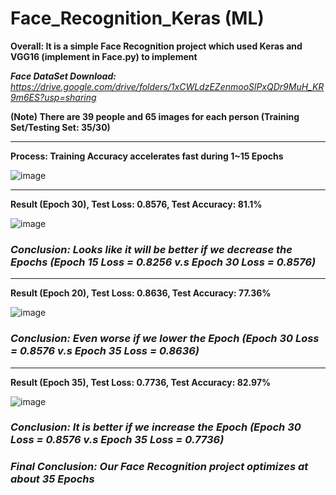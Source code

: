 # Face_Recognition_Keras (ML)

**Overall: It is a simple Face Recognition project which used Keras and VGG16 (implement in Face.py) to implement**

***Face DataSet Download:** https://drive.google.com/drive/folders/1xCWLdzEZenmooSlPxQDr9MuH_KR9m6ES?usp=sharing*

**(Note) There are 39 people and 65 images for each person (Training Set/Testing Set: 35/30)**

---

**Process: Training Accuracy accelerates fast during 1~15 Epochs**

![image](https://github.com/KBLin1996/Face_Recognition_Keras-ML-/blob/master/First_15Epochs.PNG)

---

**Result (Epoch 30), Test Loss: 0.8576, Test Accuracy: 81.1%**

![image](https://github.com/KBLin1996/Face_Recognition_Keras-ML-/blob/master/30Epochs.PNG)
### ***Conclusion: Looks like it will be better if we decrease the Epochs (Epoch 15 Loss = 0.8256 v.s Epoch 30 Loss = 0.8576)***

---

**Result (Epoch 20), Test Loss: 0.8636, Test Accuracy: 77.36%**

![image](https://github.com/KBLin1996/Face_Recognition_Keras-ML-/blob/master/20Epochs.PNG)
### ***Conclusion: Even worse if we lower the Epoch (Epoch 30 Loss = 0.8576 v.s Epoch 35 Loss = 0.8636)***

---

**Result (Epoch 35), Test Loss: 0.7736, Test Accuracy: 82.97%**

![image](https://github.com/KBLin1996/Face_Recognition_Keras-ML-/blob/master/35Epochs.PNG)
### ***Conclusion: It is better if we increase the Epoch (Epoch 30 Loss = 0.8576 v.s Epoch 35 Loss = 0.7736)***

### ***Final Conclusion: Our Face Recognition project optimizes at about 35 Epochs***
